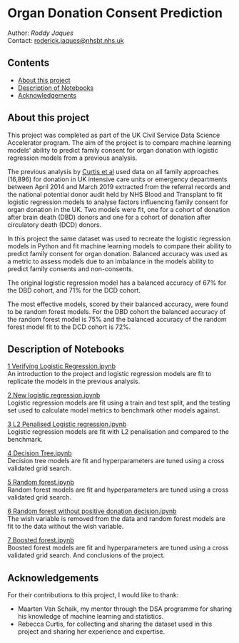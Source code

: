 # Organ Donation Consent Prediction
Author: *Roddy Jaques* <br/>
Contact: roderick.jaques@nhsbt.nhs.uk
## Contents
- [About this project](#about)
- [Description of Notebooks](#bookdesc)
- [Acknowledgements](#author)

<a name="about"/>

## About this project
This project was completed as part of the UK Civil Service Data Science Accelerator program. The aim of the project is to compare machine learning models' ability to predict family consent for organ donation with logistic regression models from a previous analysis.

The previous analysis by [Curtis et al](https://doi.org/10.1111/anae.15485) used data on all family approaches (16,896) for donation in UK intensive care units or emergency departments between April 2014 and March 2019 extracted from the referral records and the national potential donor audit held by NHS Blood and Transplant to fit logistic regression models to analyse factors influencing family consent for organ donation in the UK. Two models were fit, one for a cohort of donation after brain death (DBD) donors and one for a cohort of donation after circulatory death (DCD) donors.

In this project the same dataset was used to recreate the logistic regression models in Python and fit machine learning models to compare their ability to predict family consent for organ donation. Balanced accuracy was used as a metric to assess models due to an imbalance in the models ability to predict family consents and non-consents.

The original logistic regression model has a balanced accuracy of 67% for the DBD cohort, and 71% for the DCD cohort. 

The most effective models, scored by their balanced accuracy, were found to be random forest models. For the DBD cohort the balanced accuracy of the random forest model is 75% and the balanced accuracy of the random forest model fit to the DCD cohort is 72%. 

<a name="bookdesc"/>

## Description of Notebooks

[1 Verifying Logistic Regression.ipynb](1%20Verifying%20Logistic%20Regression.ipynb)<br/>
An introduction to the project and logistic regression models are fit to replicate the models in the previous analysis. 

[2 New logistic regression.ipynb](2%20New%20logistic%20regression.ipynb)<br/>
Logistic regression models are fit using a train and test split, and the testing set used to calculate model metrics to benchmark other models against.

[3 L2 Penalised Logistic regression.ipynb](3%20L2%20enalised%20Logistic%20regression.ipynb)<br/>
Logistic regression models are fit with L2 penalisation and compared to the benchmark.

[4 Decision Tree.ipynb](4%20Decision%20Tree.ipynb)<br/>
Decision tree models are fit and hyperparameters are tuned using a cross validated grid search. 

[5 Random forest.ipynb](5%20Random%20forest.ipynb)<br/>
Random forest models are fit and hyperparameters are tuned using a cross validated grid search. 

[6 Random forest without positive donation decision.ipynb](6%20Random%20forest%20without%20positive%20donation%20decision.ipynb)<br/>
The wish variable is removed from the data and random forest models are fit to the data without the wish variable. 

[7 Boosted forest.ipynb](7%20Boosted%20forest.ipynb)<br/>
Boosted forest models are fit and hyperparameters are tuned using a cross validated grid search. And conclusions of the project.

<a name="author"/>

## Acknowledgements
For their contributions to this project, I would like to thank:
- Maarten Van Schaik, my mentor through the DSA programme for sharing his knowledge of machine learning and statistics.
- Rebecca Curtis, for collecting and sharing the dataset used in this project and sharing her experience and expertise. 


